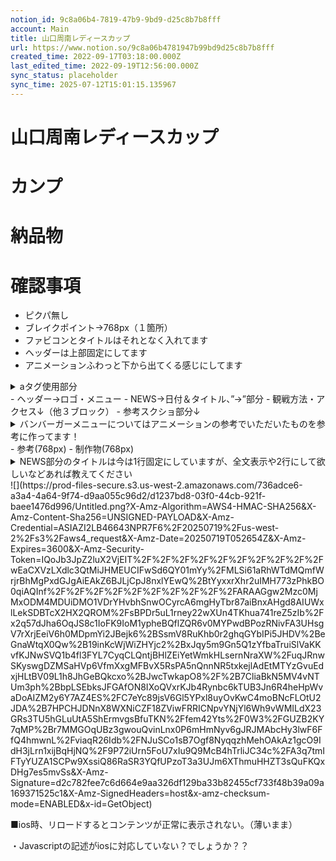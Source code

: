 ```yaml
---
notion_id: 9c8a06b4-7819-47b9-9bd9-d25c8b7b8fff
account: Main
title: 山口周南レディースカップ
url: https://www.notion.so/9c8a06b4781947b99bd9d25c8b7b8fff
created_time: 2022-09-17T03:18:00.000Z
last_edited_time: 2022-09-19T12:56:00.000Z
sync_status: placeholder
sync_time: 2025-07-12T15:01:15.135967
---
```

# 山口周南レディースカップ

# カンプ
# 納品物
# 確認事項
- ピクパ無し
- ブレイクポイント→768px（１箇所）
- ファビコンとタイトルはそれとなく入れてます
- ヘッダーは上部固定にしてます
- アニメーションふわっと下から出てくる感じにしてます
<details>
<summary>aタグ使用部分</summary>
</details>
  - ヘッダー→ロゴ・メニュー
  - NEWS→日付＆タイトル、”→”部分
  - 観戦方法・アクセス↓（他３ブロック）
  - 参考スクショ部分↓
<details>
<summary>バンバーガーメニューについてはアニメーションの参考でいただいたものを参考に作ってます！</summary>
</details>
  - 参考(768px)
  - 制作物(768px)
  
<details>
<summary>NEWS部分のタイトルは今は1行固定にしていますが、全文表示や2行にして欲しいなどあれば教えてください</summary>
</details>
  ![](https://prod-files-secure.s3.us-west-2.amazonaws.com/736adce6-a3a4-4a64-9f74-d9aa055c96d2/d1237bd8-03f0-44cb-921f-baee1476d996/Untitled.png?X-Amz-Algorithm=AWS4-HMAC-SHA256&X-Amz-Content-Sha256=UNSIGNED-PAYLOAD&X-Amz-Credential=ASIAZI2LB46643NPR7F6%2F20250719%2Fus-west-2%2Fs3%2Faws4_request&X-Amz-Date=20250719T052654Z&X-Amz-Expires=3600&X-Amz-Security-Token=IQoJb3JpZ2luX2VjEIT%2F%2F%2F%2F%2F%2F%2F%2F%2F%2FwEaCXVzLXdlc3QtMiJHMEUCIFwSd6QY01mYy%2FMLSi61aRhWTdMQmfWrjrBhMgPxdGJgAiEAkZ6BJLjCpJ8nxlYEwQ%2BtYyxxrXhr2uIMH773zPhkBO0qiAQInf%2F%2F%2F%2F%2F%2F%2F%2F%2F%2FARAAGgw2Mzc0MjMxODM4MDUiDMO1VDrYHvbhSnwOCyrcA6mgHyTbr87aiBnxAHgd8AIUWxlLekSDBTcX2HX2QROM%2FsBPDr5uL1rney22wXUn4TKhua741reZ5zIb%2Fx2q57dJha6OqJS8c1IoFK9IoM1ypheBQflZQR6v0MYPwdBPozRNivFA3UHsgV7rXrjEeiV6h0MDpmYi2JBejk6%2BSsmV8RuKhb0r2ghqGYbIPi5JHDV%2BeGnaWtqX0Qw%2B19inKcWjWiZHYjc2%2BxJqy5m9Gn5Q1zYfbaTruiSlVaKKvfKJNwSVQ1b4fl3FYL7CyqCLQntjBHlZEiYetWmkHLsernNraXW%2FuqJRnwSKyswgDZMSaHVp6VfmXxgMFBvX5RsPA5nQnnNR5txkejlAdEtMTYzGvuEdxjHLtBV09L1h8JhGeBQkcxo%2BJwcTwkapO8%2F%2B7CliaBkN5MV4vNTUm3ph%2BbpLSEbksJFGAfON8IXoQVxrKJb4Rynbc6kTUB3Jn6R4heHpWvaDoAIZM2y6Y7AZ4ES%2FC7eYc89jsV6Gl5YPxl8uyOvKwC4moBNcFLOtU2JDA%2B7HPCHJDNnX8WXNiCZF18ZViwFRRICNpvYNjYl6Wh9vWMILdX23GRs3TU5hGLuUtA5ShErmvgsBfuTKN%2Ffem42Yts%2F0W3%2FGUZB2KY7qMP%2Br7MMGOqUBz3gwouQvinLnx0P6mHmNyv6gJRJMAbcHy3lwF6FfQ4hmwnL%2FviaqR26Idb%2FNJuSCo1sB7Ogf8NyqqzhMehOAkAz1gcO9IdH3jLrn1xijBqHjNQ%2F9P72iUrn5FoU7xIu9Q9McB4hTrliJC34c%2FA3q7tmIFTyYUZA1SCPw9XssiQ86RaSR3YQfUPzoT3a3UJm6XThmuHHZT3sQuFKQxDHg7es5mvSs&X-Amz-Signature=d2c782fee7c6d664e9aa326df129ba33b82455cf733f48b39a09a169371525c1&X-Amz-SignedHeaders=host&x-amz-checksum-mode=ENABLED&x-id=GetObject)
  
  ■ios時、リロードするとコンテンツが正常に表示されない。（薄いまま）
  
  ・Javascriptの記述がiosに対応していない？でしょうか？？